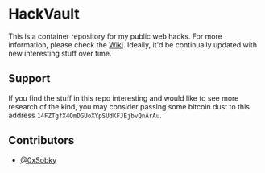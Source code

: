 # HackVault
This is a container repository for my public web hacks. For more information, please check the [Wiki](https://github.com/0xsobky/HackVault/wiki).
Ideally, it'd be continually updated with new interesting stuff over time.

## Support
If you find the stuff in this repo interesting and would like to see more research of the kind, you may consider passing some bitcoin dust to this address `14FZTgfX4QmDGUoXYpSUdKFJEjbvQnArAu`.

## Contributors
* [@0xSobky](https://twitter.com/0xSobky)
